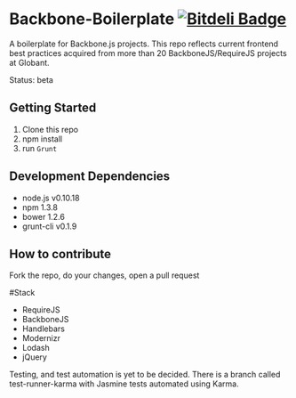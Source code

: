 Backbone-Boilerplate [![Bitdeli Badge](https://d2weczhvl823v0.cloudfront.net/globant-ui/backbone-boilerplate/trend.png)](https://bitdeli.com/free "Bitdeli Badge")
====================

A boilerplate for Backbone.js projects. This repo reflects current frontend best practices acquired from more than 20 BackboneJS/RequireJS projects at Globant.

Status: beta

## Getting Started
1. Clone this repo
2. npm install
3. run `Grunt`

## Development Dependencies
* node.js v0.10.18
* npm 1.3.8
* bower 1.2.6
* grunt-cli v0.1.9

## How to contribute
Fork the repo, do your changes, open a pull request

#Stack
* RequireJS
* BackboneJS
* Handlebars
* Modernizr
* Lodash
* jQuery

Testing, and test automation is yet to be decided. There is a branch called test-runner-karma with Jasmine tests automated using Karma.
